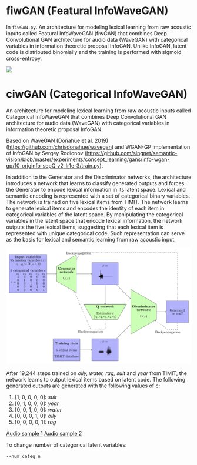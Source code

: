 # fiwGAN (Featural InfoWaveGAN)

In `fiwGAN.py`. An architecture for modeling lexical learning from raw acoustic inputs called Featural InfoWaveGAN (fiwGAN) that combines Deep Convolutional GAN architecture for audio data (WaveGAN) with categorical variables in information theoretic proposal InfoGAN. Unlike InfoGAN, latent code is distributed binomially and the training is performed with sigmoid cross-entropy. 

<img src="static/fivgan_arch.png"/>


# ciwGAN (Categorical InfoWaveGAN)

An architecture for modeling lexical learning from raw acoustic inputs called Categorical InfoWaveGAN that combines Deep Convolutional GAN architecture for audio data (WaveGAN) with categorical variables in information theoretic proposal InfoGAN. 

Based on WaveGAN (Donahue et al. 2019) (https://github.com/chrisdonahue/wavegan) and WGAN-GP implementation of InfoGAN by Sergey Rodionov (https://github.com/singnet/semantic-vision/blob/master/experiments/concept_learning/gans/info-wgan-gp/10_originfo_sepQ_v2_lr1e-3/train.py). 

In addition to the Generator and the Discriminator networks, the architecture introduces a network that learns to classify generated outputs and forces the Generator to encode lexical information in its latent space. Lexical and semantic encoding is represented with a set of categorical binary variables. The network is trained on five lexical items from TIMIT. The network learns to generate lexical items and encodes the identity of each item in categorical variables of the latent space. By manipulating the categorical variables in the latent space that encode lexical information, the network outputs the five lexical items, suggesting that each lexical item is represented with unique categorical code. Such representation can serve as the basis for lexical and semantic learning from raw acoustic input.  

<img src="static/arch.png"/>

After 19,244 steps trained on _oily, water, rag, suit_ and _year_ from TIMIT, the network learns to output lexical items based on latent code. The following generated outputs are generated with the following values of c:

1. \[1, 0, 0, 0, 0\]: _suit_
2. \[0, 1, 0, 0, 0\]: _year_
3. \[0, 0, 1, 0, 0\]: _water_
4. \[0, 0, 0, 1, 0\]: _oily_
5. \[0, 0, 0, 0, 1\]: _rag_

[Audio sample 1](http://faculty.washington.edu/begus/files/github19244c_2_5words.wav)
[Audio sample 2](http://faculty.washington.edu/begus/files/github19244c_2_5words.wav)

To change number of categorical latent variables:

```
--num_categ n
```
